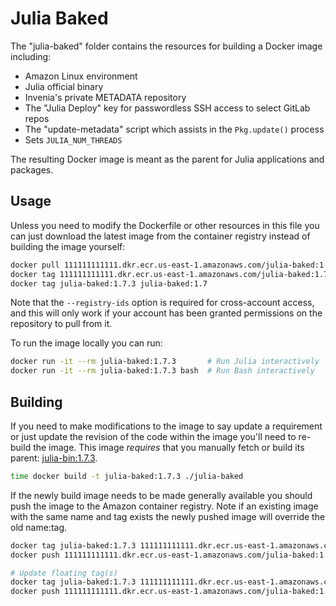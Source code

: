 Julia Baked
===========

The "julia-baked" folder contains the resources for building a Docker image including:

- Amazon Linux environment
- Julia official binary
- Invenia's private METADATA repository
- The "Julia Deploy" key for passwordless SSH access to select GitLab repos
- The "update-metadata" script which assists in the `Pkg.update()` process
- Sets `JULIA_NUM_THREADS`

The resulting Docker image is meant as the parent for Julia applications and packages.

## Usage

Unless you need to modify the Dockerfile or other resources in this file you can just
download the latest image from the container registry instead of building the image
yourself:

```bash
docker pull 111111111111.dkr.ecr.us-east-1.amazonaws.com/julia-baked:1.7.3
docker tag 111111111111.dkr.ecr.us-east-1.amazonaws.com/julia-baked:1.7.3 julia-baked:1.7.3
docker tag julia-baked:1.7.3 julia-baked:1.7
```

Note that the `--registry-ids` option is required for cross-account access, and this will only
work if your account has been granted permissions on the repository to pull from it.

To run the image locally you can run:

```bash
docker run -it --rm julia-baked:1.7.3       # Run Julia interactively
docker run -it --rm julia-baked:1.7.3 bash  # Run Bash interactively
```

## Building

If you need to make modifications to the image to say update a requirement or just update
the revision of the code within the image you'll need to re-build the image. This image
_requires_ that you manually fetch or build its parent: [julia-bin:1.7.3](../julia-bin).

```bash
time docker build -t julia-baked:1.7.3 ./julia-baked
```

If the newly build image needs to be made generally available you should push the image to
the Amazon container registry. Note if an existing image with the same name and tag exists
the newly pushed image will override the old name:tag.

```bash
docker tag julia-baked:1.7.3 111111111111.dkr.ecr.us-east-1.amazonaws.com/julia-baked:1.7.3
docker push 111111111111.dkr.ecr.us-east-1.amazonaws.com/julia-baked:1.7.3

# Update floating tag(s)
docker tag julia-baked:1.7.3 111111111111.dkr.ecr.us-east-1.amazonaws.com/julia-baked:1.7
docker push 111111111111.dkr.ecr.us-east-1.amazonaws.com/julia-baked:1.7
```
